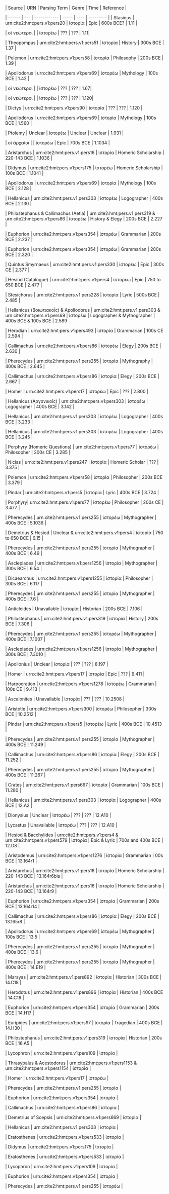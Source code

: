 | Source | URN | Parsing Term | Genre | Time | Reference |

| ------ | --- | ------------ | ----- | ---- | --------- | 
| Stasinus | urn:cite2:hmt:pers.v1:pers20 | ἱστορία | Epic | 600s BCE? | 1.11 | 

| οἱ νεώτεροι | | ἱστορέω | ??? | ??? | 1.11| 

| Theopompus | urn:cite2:hmt:pers.v1:pers51 | ἱστορία | History | 300s BCE | 1.37 |

| Polemon | urn:cite2:hmt:pers.v1:pers58 | ἱστορία | Philosophy | 200s BCE | 1.39 |

| Apollodorus | urn:cite2:hmt:pers.v1:pers69 | ἱστορέω | Mythology | 100s BCE | 1.42 | 

| οἱ νεώτεροι | | ἱστορέω | ??? | ??? | 1.67| 

| οἱ νεώτεροι | | ἱστορέω | ??? | ??? | 1.120| 

| Dictys | urn:cite2:hmt:pers.v1:pers90 | ἱστορία | ??? | ??? | 1.120 |

| Apollodorus | urn:cite2:hmt:pers.v1:pers69 | ἱστορία | Mythology | 100s BCE | 1.560 |

| Ptolemy | Unclear | ἱστορέω | Unclear | Unclear | 1.931 |

| οἱ ἀρχαῖοι | | ἱστορέω | Epic | 700s BCE | 1.1034 |

| Aristarchus | urn:cite2:hmt:pers.v1:pers16 | ἱστορία | Homeric Scholarship | 220-143 BCE | 1.1036 |

| Didymus | urn:cite2:hmt:pers.v1:pers175 | ἱστορέω | Homeric Scholarship | 100s BCE | 1.1041 | 

| Apollodorus | urn:cite2:hmt:pers.v1:pers69 | ἱστορία | Mythology | 100s BCE | 2.128 |

| Hellanicus | urn:cite2:hmt:pers.v1:pers303 | ἱστορέω | Logographer | 400s BCE | 2.130 | 

| Philostephanus & Callimachus (Aetia) | urn:cite2:hmt:pers.v1:pers319 & urn:cite2:hmt:pers.v1:pers86 | ἱστορέω | History & Elegy | 200s BCE | 2.227 | 

| Euphorion | urn:cite2:hmt:pers.v1:pers354 | ἱστορέω | Grammarian | 200s BCE | 2.237 |

| Euphorion | urn:cite2:hmt:pers.v1:pers354 | ἱστορέω | Grammarian | 200s BCE | 2.320 | 

| Quintus Smyrnaeus | urn:cite2:hmt:pers.v1:pers330 | ἱστορέω | Epic | 300s CE | 2.377 | 

| Hesiod (Catalogue) | urn:cite2:hmt:pers.v1:pers4 | ἱστορέω | Epic | 750 to 650 BCE | 2.477 | 

| Stesichorus | urn:cite2:hmt:pers.v1:pers228 | ἱστορία | Lyric | 500s BCE | 2.485 | 

| Hellanicus (Βοιωτιακοἷς) & Apollodorus | urn:cite2:hmt:pers.v1:pers303 & urn:cite2:hmt:pers.v1:pers69 | ἱστορέω | Logographer & Mythographer | 400s BCE & 100s BCE | 2.589

| Herodian | urn:cite2:hmt:pers.v1:pers493 | ἱστορία | Grammarian | 100s CE | 2.594 |

| Callimachus | urn:cite2:hmt:pers.v1:pers86 | ἱστορέω | Elegy | 200s BCE | 2.630 | 

| Pherecydes | urn:cite2:hmt:pers.v1:pers255 | ἱστορία | Mythography | 400s BCE | 2.645 | 

| Callimachus | urn:cite2:hmt:pers.v1:pers86 | ἱστορία | Elegy | 200s BCE | 2.667 | 

| Homer | urn:cite2:hmt:pers.v1:pers17 | ἱστορέω | Epic | ??? | 2.800 |

| Hellanicus (Αργονικοῖς) | urn:cite2:hmt:pers.v1:pers303 | ἱστορέω | Logographer | 400s BCE | 3.142 | 

| Hellanicus | urn:cite2:hmt:pers.v1:pers303 | ἱστορέω | Logographer | 400s BCE | 3.233 | 

| Hellanicus | urn:cite2:hmt:pers.v1:pers303 | ἱστορέω | Logographer | 400s BCE | 3.245 | 

| Porphyry (Homeric Questions) | urn:cite2:hmt:pers.v1:pers77 | ἱστορέω | Philosopher | 200s CE | 3.285 | 

| Nicias | urn:cite2:hmt:pers.v1:pers247 | ἱστορία | Homeric Scholar | ??? | 3.375 | 

| Polemon | urn:cite2:hmt:pers.v1:pers58 | ἱστορία | Philosopher | 200s BCE | 3.379 | 

| Pindar | urn:cite2:hmt:pers.v1:pers5 | ἱστορία | Lyric | 400s BCE | 3.724 | 

| Porphyry| urn:cite2:hmt:pers.v1:pers77 | ἱστορέω | Philosopher | 200s CE | 3.477 |

| Pherecydes | urn:cite2:hmt:pers.v1:pers255 | ἱστορέω | Mythographer | 400s BCE | 5.1036 |

| Demetrius & Hesiod | Unclear & urn:cite2:hmt:pers.v1:pers4 | ἱστορία | 750 to 650 BCE | 6.15 |

| Pherecydes | urn:cite2:hmt:pers.v1:pers255 | ἱστορία | Mythographer | 400s BCE | 6.49 |

| Asclepiades | urn:cite2:hmt:pers.v1:pers1256 | ἱστορία | Mythographer | 300s BCE | 6.54 |

| Dicaearchus | urn:cite2:hmt:pers.v1:pers1255 | ἱστορία | Philosopher | 300s BCE | 6.117 |

| Pherecydes | urn:cite2:hmt:pers.v1:pers255 | ἱστορία | Mythographer | 400s BCE | 7.6 | 

| Anticleides | Unavailable | ἱστορία | Historian | 200s BCE | 7.106 | 

| Philostephanus | urn:cite2:hmt:pers.v1:pers319 | ἱστορία | History | 200s BCE | 7.306 | 

| Pherecydes | urn:cite2:hmt:pers.v1:pers255 | ἱστορέω | Mythographer | 400s BCE | 7.1007 |

| Asclepiades | urn:cite2:hmt:pers.v1:pers1256 | ἱστορία | Mythographer | 300s BCE | 7.3010 | 

| Apollonius | Unclear | ἱστορία | ??? | ??? | 8.197 |

| Homer | urn:cite2:hmt:pers.v1:pers17 | ἱστορία | Epic | ??? | 9.411 |

| Harpocration | urn:cite2:hmt:pers.v1:pers1278 | ἱστορέω | Grammarian | 100s CE | 9.413 | 

| Ascalonites | Unavailable | ἱστορία | ??? | ??? | 10.2508 | 

| Aristotle | urn:cite2:hmt:pers.v1:pers300 | ἱστορέω | Philosopher | 300s BCE | 10.2512 |

| Pindar | urn:cite2:hmt:pers.v1:pers5 | ἱστορέω | Lyric | 400s BCE | 10.4513 |

| Pherecydes | urn:cite2:hmt:pers.v1:pers255 | ἱστορία | Mythographer | 400s BCE | 11.249 | 

| Callimachus | urn:cite2:hmt:pers.v1:pers86 | ἱστορία | Elegy | 200s BCE | 11.252 | 

| Pherecydes | urn:cite2:hmt:pers.v1:pers255 | ἱστορία | Mythographer | 400s BCE | 11.267 | 

| Crates | urn:cite2:hmt:pers.v1:pers667 | ἱστορία | Grammarian | 100s BCE | 11.280 | 

| Hellanicus | urn:cite2:hmt:pers.v1:pers303 | ἱστορία | Logographer | 400s BCE | 12.A2 | 

| Dionysius | Unclear | ἱστορέω | ??? | ??? | 12.A10 | 

| Lycastus | Unavailable | ἱστορέω | ??? | ??? | 12.A10 | 

| Hesiod & Bacchylides | urn:cite2:hmt:pers.v1:pers4 & urn:cite2:hmt:pers.v1:pers579 | ἱστορία | Epic & Lyric | 700s and 400s BCE | 12.D8 | 

| Aristodemus | urn:cite2:hmt:pers.v1:pers1276 | ἱστορία | Grammarian | 00s BCE | 13.164r1 |

| Aristarchus | urn:cite2:hmt:pers.v1:pers16 | ἱστορία | Homeric Scholarship | 220-143 BCE | 13.164r6bis | 

| Aristarchus | urn:cite2:hmt:pers.v1:pers16 | ἱστορία | Homeric Scholarship | 220-143 BCE | 13.164r9 | 

| Euphorion | urn:cite2:hmt:pers.v1:pers354 | ἱστορία | Grammarian | 200s BCE | 13.164r14 |

| Callimachus | urn:cite2:hmt:pers.v1:pers86 | ἱστορία | Elegy | 200s BCE | 13.165r8 | 

| Apollodorus | urn:cite2:hmt:pers.v1:pers69 | ἱστορέω | Mythographer | 100s BCE | 13.5 | 

| Pherecydes | urn:cite2:hmt:pers.v1:pers255 | ἱστορία | Mythographer | 400s BCE | 13.6 | 

| Pherecydes | urn:cite2:hmt:pers.v1:pers255 | ἱστορία | Mythographer | 400s BCE | 14.E19 | 

| Marsyas | urn:cite2:hmt:pers.v1:pers892 | ἱστορία | Historian | 300s BCE | 14.C18 | 

| Herodotus | urn:cite2:hmt:pers.v1:pers896 | ἱστορία | Historian | 400s BCE | 14.C19 | 

| Euphorion | urn:cite2:hmt:pers.v1:pers354 | ἱστορία | Grammarian | 200s BCE | 14.H17 |

| Euripides | urn:cite2:hmt:pers.v1:pers97 | ἱστορία | Tragedian | 400s BCE | 14.H30 | 

| Philostephanus | urn:cite2:hmt:pers.v1:pers319 | ἱστορία | Historian | 200s BCE | 16.A5 | 

| Lycophron | urn:cite2:hmt:pers.v1:pers109 | ἱστορία |

| Thrasybalus & Acestodorus | urn:cite2:hmt:pers.v1:pers1153 & urn:cite2:hmt:pers.v1:pers1154 | ἱστορία |

| Homer | urn:cite2:hmt:pers.v1:pers17 | ἱστορέω |

| Pherecydes | urn:cite2:hmt:pers.v1:pers255 | ἱστορία |

| Euphorion | urn:cite2:hmt:pers.v1:pers354 | ἱστορία |

| Callimachus | urn:cite2:hmt:pers.v1:pers86 | ἱστορία | 

| Demetrius of Scepsis | urn:cite2:hmt:pers.v1:pers669 | ἱστορία |

| Hellanicus | urn:cite2:hmt:pers.v1:pers303 | ἱστορία |

| Eratosthenes | urn:cite2:hmt:pers.v1:pers533 | ἱστορία |

| Didymus | urn:cite2:hmt:pers.v1:pers175 | ἱστορία |

| Eratosthenes | urn:cite2:hmt:pers.v1:pers533 | ἱστορία |

| Lycophron | urn:cite2:hmt:pers.v1:pers109 | ἱστορία |

| Euphorion | urn:cite2:hmt:pers.v1:pers354 | ἱστορία |

| Pherecydes | urn:cite2:hmt:pers.v1:pers255 | ἱστορέω |





